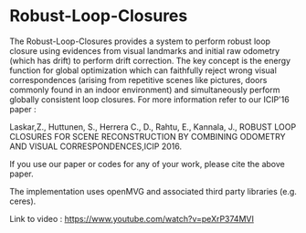 # Robust-Loop-Closures

The Robust-Loop-Closures provides a system to perform robust loop closure using evidences from visual landmarks and initial raw odometry (which has drift) to perform drift correction. The key concept is the energy function for global optimization which can faithfully reject wrong visual correspondences (arising from repetitive scenes like pictures, doors commonly found in an indoor environment) and simultaneously perform globally consistent loop closures. For more information refer to our ICIP'16 paper : 

Laskar,Z., Huttunen, S., Herrera C., D., Rahtu, E., Kannala, J., ROBUST LOOP CLOSURES FOR SCENE RECONSTRUCTION BY COMBINING ODOMETRY AND VISUAL CORRESPONDENCES,ICIP 2016.

If you use our paper or codes for any of your work, please cite the above paper.

The implementation uses openMVG and associated third party libraries (e.g. ceres). 

Link to video : https://www.youtube.com/watch?v=peXrP374MVI
